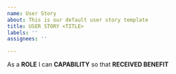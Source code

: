 ```yaml
---
name: User Story
about: This is our default user story template
title: USER STORY <TITLE>
labels: ''
assignees: ''

---
```


As a **ROLE** I can **CAPABILITY** so that **RECEIVED BENEFIT**
